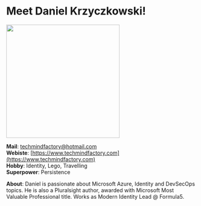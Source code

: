 # Meet Daniel Krzyczkowski!

<p align="left">
  <img src="https://raw.githubusercontent.com/notthehiddenwiki/NTHW/nthw/.github/authors/daniel-krzyczkowski.png" style="width: 300px;">
</p>

**Mail**: [techmindfactory@hotmail.com](mailto:techmindfactory@hotmail.com)<br>
**Webiste**: [https://www.techmindfactory.com](https://www.techmindfactory.com)<br>
**Hobby**: Identity, Lego, Travelling<br>
**Superpower**: Persistence<br>

**About**: Daniel is passionate about Microsoft Azure, Identity and DevSecOps topics. He is also a Pluralsight author, awarded with Microsoft Most Valuable Professional title. Works as Modern Identity Lead @ Formula5.